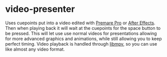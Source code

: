 # video-presenter

Uses cuepoints put into a video edited with [Premare Pro](https://www.adobe.com/products/premiere.html) or [After Effects](https://www.adobe.com/products/aftereffects.html).
Then when playing back it will wait at the cuepoints for the space button to be pressed.
This will let use use normal videos for presentations allowing for more advanced graphics and animations, while still allowing you to keep perfect timing.
Video playback is handled through [libmpv](https://github.com/mpv-player/mpv), so you can use like almost any video format.
